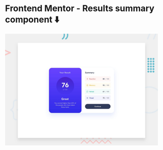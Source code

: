 # Frontend Mentor - Results summary component ⬇️

![Design preview for the Results summary component coding challenge](./design/desktop-preview.jpg)